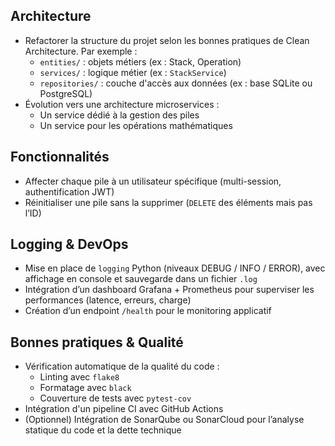 ## Architecture
- Refactorer la structure du projet selon les bonnes pratiques de Clean Architecture. Par exemple :
  - `entities/` : objets métiers (ex : Stack, Operation)
  - `services/` : logique métier (ex : `StackService`)
  - `repositories/` : couche d'accès aux données (ex : base SQLite ou PostgreSQL)
- Évolution vers une architecture microservices :
  - Un service dédié à la gestion des piles
  - Un service pour les opérations mathématiques

## Fonctionnalités
- Affecter chaque pile à un utilisateur spécifique (multi-session, authentification JWT)
- Réinitialiser une pile sans la supprimer (`DELETE` des éléments mais pas l’ID)

## Logging & DevOps
- Mise en place de `logging` Python (niveaux DEBUG / INFO / ERROR), avec affichage en console et sauvegarde dans un fichier `.log`
- Intégration d’un dashboard Grafana + Prometheus pour superviser les performances (latence, erreurs, charge)
- Création d’un endpoint `/health` pour le monitoring applicatif

## Bonnes pratiques & Qualité
- Vérification automatique de la qualité du code :
  - Linting avec `flake8`
  - Formatage avec `black`
  - Couverture de tests avec `pytest-cov`
- Intégration d'un pipeline CI avec GitHub Actions
- (Optionnel) Intégration de SonarQube ou SonarCloud pour l’analyse statique du code et la dette technique